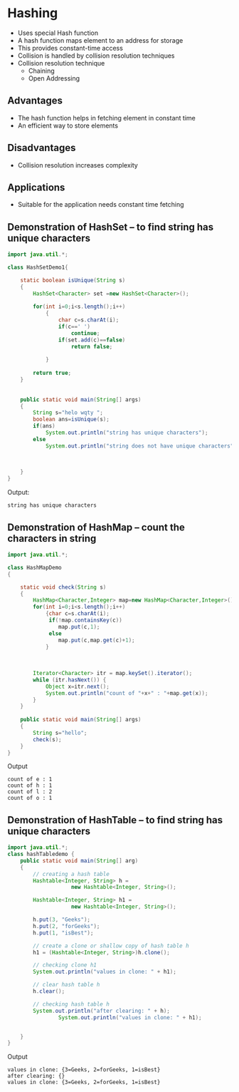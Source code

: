 # Hashing
* Uses special Hash function
* A hash function maps element to an address for storage
* This provides constant-time access
* Collision is handled by collision resolution techniques
* Collision resolution technique
  - Chaining
  - Open Addressing

## Advantages
* The hash function helps in fetching element in constant time
* An efficient way to store elements

## Disadvantages
* Collision resolution increases complexity

## Applications
* Suitable for the application needs constant time fetching

## Demonstration of HashSet – to find string has unique characters

```java
import java.util.*;

class HashSetDemo1{

	static boolean isUnique(String s)
	{
		HashSet<Character> set =new HashSet<Character>();
		
		for(int i=0;i<s.length();i++)
		    {
				char c=s.charAt(i);
				if(c==' ')
					continue;
				if(set.add(c)==false)
					return false;
					
			}
			
		return true;
	}
	
	
	public static void main(String[] args)
	{
		String s="helo wqty ";
		boolean ans=isUnique(s);
		if(ans)
			System.out.println("string has unique characters");
		else
			System.out.println("string does not have unique characters");

		
		
	}
}
```
Output:
```
string has unique characters
```

## Demonstration of HashMap – count the characters in string

```java
import java.util.*;

class HashMapDemo
{

	static void check(String s)
	{
		HashMap<Character,Integer> map=new HashMap<Character,Integer>();
		for(int i=0;i<s.length();i++)
			{char c=s.charAt(i);
			 if(!map.containsKey(c))
				map.put(c,1);
			 else
				map.put(c,map.get(c)+1);
			}
			
		
		
		Iterator<Character> itr = map.keySet().iterator();
		while (itr.hasNext()) {
			Object x=itr.next();
			System.out.println("count of "+x+" : "+map.get(x));
		}
	}
	
	public static void main(String[] args)
	{
		String s="hello";
		check(s);
	}
}
```
Output
```
count of e : 1
count of h : 1
count of l : 2
count of o : 1
```

## Demonstration of HashTable – to find string has unique characters

```java
import java.util.*; 
class hashTabledemo { 
	public static void main(String[] arg) 
	{ 
		// creating a hash table 
		Hashtable<Integer, String> h = 
					new Hashtable<Integer, String>(); 

		Hashtable<Integer, String> h1 = 
					new Hashtable<Integer, String>(); 

		h.put(3, "Geeks"); 
		h.put(2, "forGeeks"); 
		h.put(1, "isBest"); 

		// create a clone or shallow copy of hash table h 
		h1 = (Hashtable<Integer, String>)h.clone(); 

		// checking clone h1 
		System.out.println("values in clone: " + h1); 

		// clear hash table h 
		h.clear(); 

		// checking hash table h 
		System.out.println("after clearing: " + h); 
				System.out.println("values in clone: " + h1); 


	} 
} 
```
Output
```
values in clone: {3=Geeks, 2=forGeeks, 1=isBest}
after clearing: {}
values in clone: {3=Geeks, 2=forGeeks, 1=isBest}
```
